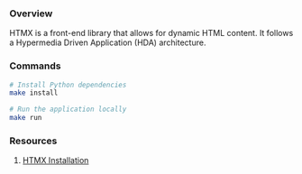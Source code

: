 ### Overview

HTMX is a front-end library that allows for dynamic HTML content.  It follows a 
Hypermedia Driven Application (HDA) architecture.

### Commands

```bash
# Install Python dependencies
make install

# Run the application locally
make run
```

### Resources

1. [HTMX Installation](https://htmx.org/docs/#introduction)
